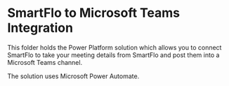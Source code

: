 # SmartFlo to Microsoft Teams Integration
This folder holds the Power Platform solution which allows you to connect SmartFlo to take your meeting details from SmartFlo and post them into a Microsoft Teams channel.

The solution uses Microsoft Power Automate.

